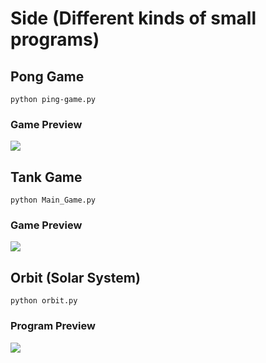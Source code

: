 # Side (Different kinds of small programs)

## Pong Game
```
python ping-game.py
```
### Game Preview
![](https://github.com/WuStevenShengyang/Side/blob/master/Source/pongpicture.PNG)


## Tank Game
```
python Main_Game.py
```
### Game Preview
![](https://github.com/WuStevenShengyang/Side/blob/master/Source/tankpicture.PNG)


## Orbit (Solar System)
```
python orbit.py
```


### Program Preview
![](https://github.com/WuStevenShengyang/Side/blob/master/Source/orbitpicture.PNG)
